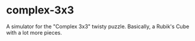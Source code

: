 # complex-3x3
A simulator for the "Complex 3x3" twisty puzzle. Basically, a Rubik's Cube with a lot more pieces.
